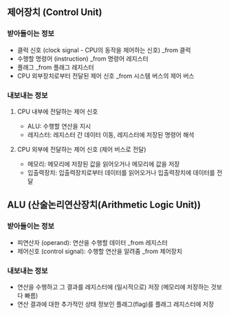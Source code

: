 ## 제어장치 (Control Unit)
### 받아들이는 정보
- 클럭 신호 (clock signal - CPU의 동작을 제어하는 신호) _from 클럭
- 수행할 명령어 (instruction) _from 명령어 레지스터
- 플래그 _from 플래그 레지스터
- CPU 외부장치로부터 전달된 제어 신호 _from 시스템 버스의 제어 버스

### 내보내는 정보
1. CPU 내부에 전달하는 제어 신호
   - ALU: 수행할 연산을 지시
   - 레지스터: 레지스터 간 데이터 이동, 레지스터에 저장된 명령어 해석

2. CPU 외부에 전달하는 제어 신호 (제어 버스로 전달)
   - 메모리: 메모리에 저장된 값을 읽어오거나 메모리에 값을 저장
   - 입출력장치: 입출력장치로부터 데이터를 읽어오거나 입출력장치에 데이터를 전달



## ALU (산술논리연산장치(Arithmetic Logic Unit))
### 받아들이는 정보
- 피연산자 (operand): 연산을 수행할 데이터 _from 레지스터
- 제어신호 (control signal): 수행할 연산을 알려줌 _from 제어장치

### 내보내는 정보
- 연산을 수행하고 그 결과를 레지스터에 (일시적으로) 저장 (메모리에 저장하는 것보다 빠름)
- 연산 결과에 대한 추가적인 상태 정보인 플래그(flag)를 플래그 레지스터에 저장

